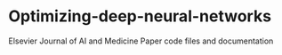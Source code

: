 # Optimizing-deep-neural-networks
Elsevier Journal of AI and Medicine Paper code files and documentation

